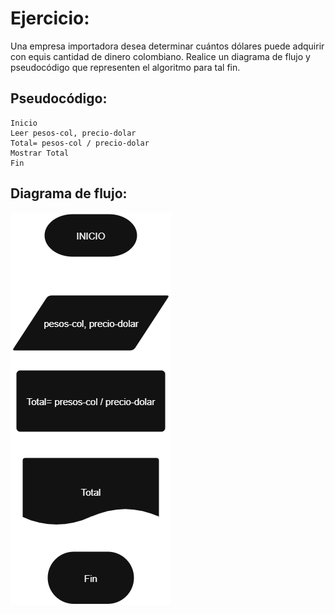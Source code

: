 # **Ejercicio:**
Una empresa importadora desea determinar cuántos dólares puede adquirir con equis cantidad de dinero colombiano. Realice un diagrama de flujo y pseudocódigo que representen el algoritmo para tal fin.

## Pseudocódigo:

```
Inicio
Leer pesos-col, precio-dolar
Total= pesos-col / precio-dolar
Mostrar Total
Fin
```
## Diagrama de flujo:
![alt text](Diagrama-ejercicio3png.png)